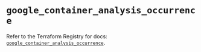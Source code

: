 # `google_container_analysis_occurrence`

Refer to the Terraform Registry for docs: [`google_container_analysis_occurrence`](https://registry.terraform.io/providers/hashicorp/google/5.45.2/docs/resources/container_analysis_occurrence).
